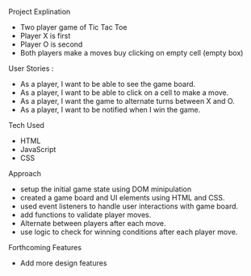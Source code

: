 Project Explination

-  Two player game of Tic Tac Toe
-  Player X is first
-  Player O is second 
-  Both players make a moves buy clicking on empty cell (empty box)


User Stories :
- As a player, I want to be able to see the game board.
- As a player, I want to be able to click on a cell to make a move.
- As a player, I want the game to alternate turns between X and O.
- As a player, I want to be notified when I win the game.


Tech Used 
- HTML
- JavaScript
- CSS

Approach
- setup the initial game state using DOM minipulation 
- created a game board and UI elements using HTML and CSS.
- used event listeners to handle user interactions with game board.
- add functions to validate player moves.
- Alternate between players after each move.
- use logic to check for winning conditions after each player move.


Forthcoming Features
- Add more design features 
